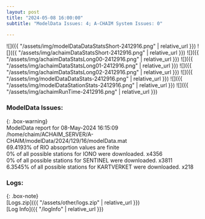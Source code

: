 ```yaml
---
layout: post
title: "2024-05-08 16:00:00"
subtitle: "ModelData Issues: 4; A-CHAIM System Issues: 0"

---
```


![]({{ "/assets/img/modelDataDataStatsShort-2412916.png" | relative_url }})
![]({{ "/assets/img/achaimDataStatsShort-2412916.png" | relative_url }})
![]({{ "/assets/img/achaimDataStatsLong00-2412916.png" | relative_url }})
![]({{ "/assets/img/achaimDataStatsLong01-2412916.png" | relative_url }})
![]({{ "/assets/img/achaimDataStatsLong02-2412916.png" | relative_url }})
![]({{ "/assets/img/modelDataDataStats-2412916.png" | relative_url }})
![]({{ "/assets/img/modelDataStationStats-2412916.png" | relative_url }})
![]({{ "/assets/img/achaimRunTime-2412916.png" | relative_url }})


### ModelData Issues:  
  
{: .box-warning}  
 ModelData report for 08-May-2024 16:15:09   
 /home/chaim/ACHAIM_SERVER/A-CHAIM/modelData/2024/129/16/modelData.mat   
 69.4193% of RIO absoprtion values are finite   
 0% of all possible stations for IONO were downloaded. x4356   
 0% of all possible stations for SENTINEL were downloaded. x3811   
 6.3545% of all possible stations for KARTVERKET were downloaded. x218   
  


### Logs:  
  
{: .box-note}  
[Logs.zip]({{ "/assets/other/logs.zip" | relative_url }})  
[Log Info]({{ "/logInfo" | relative_url }})  
